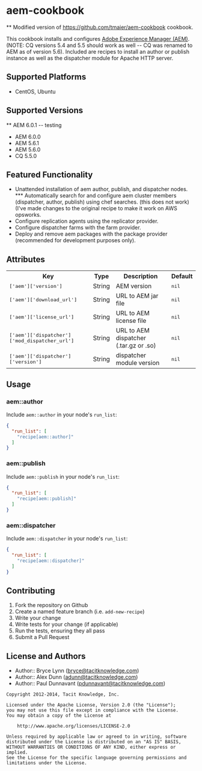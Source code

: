 # aem-cookbook
** Modified version of https://github.com/tmaier/aem-cookbook cookbook. 
 
This cookbook installs and configures [Adobe Experience Manager (AEM)](http://www.adobe.com/solutions/web-experience-management.html). (NOTE: CQ versions 5.4 and 5.5 should work as well -- CQ was renamed to AEM as of version 5.6). Included are recipes to install an author or publish instance as well as the dispatcher module for Apache HTTP server.

## Supported Platforms

* CentOS, Ubuntu

## Supported Versions
** AEM 6.0.1 -- testing
* AEM 6.0.0
* AEM 5.6.1
* AEM 5.6.0
* CQ 5.5.0

## Featured Functionality

* Unattended installation of aem author, publish, and dispatcher nodes.
***  Automatically search for and configure aem cluster members (dispatcher, author, publish) using chef searches. (this does not work) (I've made changes to the original recipe to make it work on AWS opsworks. 
* Configure replication agents using the replicator provider.
* Configure dispatcher farms with the farm provider.
* Deploy and remove aem packages with the package provider (recommended for development purposes only).

## Attributes

<table>
  <tr>
    <th>Key</th>
    <th>Type</th>
    <th>Description</th>
    <th>Default</th>
  </tr>
  <tr>
    <td><tt>['aem']['version']</tt></td>
    <td>String</td>
    <td>AEM version</td>
    <td><tt>nil</tt></td>
  </tr>
  <tr>
    <td><tt>['aem']['download_url']</tt></td>
    <td>String</td>
    <td>URL to AEM jar file</td>
    <td><tt>nil</tt></td>
  </tr>
  <tr>
    <td><tt>['aem']['license_url']</tt></td>
    <td>String</td>
    <td>URL to AEM license file</td>
    <td><tt>nil</tt></td>
  </tr>
  <tr>
    <td><tt>['aem']['dispatcher']['mod_dispatcher_url']</tt></td>
    <td>String</td>
    <td>URL to AEM dispatcher (.tar.gz or .so)</td>
    <td><tt>nil</tt></td>
  </tr>
  <tr>
    <td><tt>['aem']['dispatcher']['version']</tt></td>
    <td>String</td>
    <td>dispatcher module version</td>
    <td><tt>nil</tt></td>
  </tr>
</table>

## Usage

### aem::author

Include `aem::author` in your node's `run_list`:

```json
{
  "run_list": [
    "recipe[aem::author]"
  ]
}
```

### aem::publish

Include `aem::publish` in your node's `run_list`:

```json
{
  "run_list": [
    "recipe[aem::publish]"
  ]
}
```

### aem::dispatcher

Include `aem::dispatcher` in your node's `run_list`:

```json
{
  "run_list": [
    "recipe[aem::dispatcher]"
  ]
}
```

## Contributing

1. Fork the repository on Github
2. Create a named feature branch (i.e. `add-new-recipe`)
3. Write your change
4. Write tests for your change (if applicable)
5. Run the tests, ensuring they all pass
6. Submit a Pull Request

## License and Authors

- Author:: Bryce Lynn (<bryce@tacitknowledge.com>)
- Author:: Alex Dunn (<adunn@tacitknowledge.com>)
- Author:: Paul Dunnavant (<pdunnavant@tacitknowledge.com>)

```text
Copyright 2012-2014, Tacit Knowledge, Inc.

Licensed under the Apache License, Version 2.0 (the "License");
you may not use this file except in compliance with the License.
You may obtain a copy of the License at

    http://www.apache.org/licenses/LICENSE-2.0

Unless required by applicable law or agreed to in writing, software
distributed under the License is distributed on an "AS IS" BASIS,
WITHOUT WARRANTIES OR CONDITIONS OF ANY KIND, either express or implied.
See the License for the specific language governing permissions and
limitations under the License.
```
